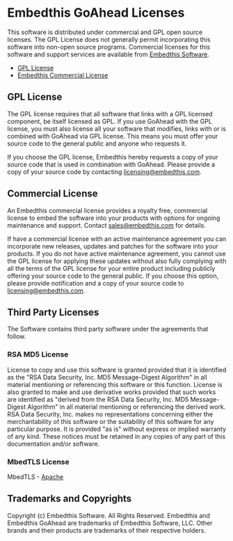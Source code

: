Embedthis GoAhead Licenses
===

This software is distributed under commercial and GPL open source licenses. The GPL License does not generally permit        incorporating this software into non-open source programs. Commercial licenses for this software and support services are    available from [Embedthis Software](mailto@sales@embedthis.com).

* [GPL License](http://www.gnu.org/licenses/gpl-2.0.html)
* [Embedthis Commercial License](https://www.embedthis.com/licensing/)

## GPL License

The GPL license requires that all software that links with a GPL licensed component, be itself licensed as GPL. If you use   GoAhead with the GPL license, you must also license all your software that modifies, links with or is combined with GoAhead via GPL license. This means you must offer your source code to the general public and anyone who requests it.

If you choose the GPL license, Embedthis hereby requests a copy of your source code that is used in combination with GoAhead. Please provide a copy of your source code by contacting [licensing@embedthis.com](mailto:licensing@embedthis.com).

## Commercial License

An Embedthis commercial license provides a royalty free, commercial license to embed the software into your products with    options for ongoing maintenance and support. Contact [sales@embedthis.com](mailto:dev@embdthis.com) for details.

If have a commercial license with an active maintenance agreement you can incorporate new releases, updates and patches for  the software into your products. If you do not have active maintenance agreement, you cannot use the GPL license for         applying these updates without also fully complying with all the terms of the GPL license for your entire product including  publicly offering your source code to the general public. If you choose this option, please provide notification and a copy  of your source code to [licensing@embedthis.com](mailto:licensing@embedthis.com).

Third Party Licenses
---

The Software contains third party software under the agreements that follow.

### RSA MD5 License

License to copy and use this software is granted provided that it is identified as the "RSA Data Security, Inc. MD5 Message-Digest Algorithm" in all material mentioning or referencing this software or this function. License is also granted to make and use derivative works provided that such works are identified as "derived from the RSA Data Security, Inc. MD5 Message-Digest Algorithm" in all material mentioning or referencing the derived work. RSA Data Security, Inc. makes no representations concerning either the merchantability of this software or the suitability of this software for any particular purpose. It is provided "as is" without express or implied warranty of any kind. These notices must be retained in any copies of any part of this documentation and/or software.

### MbedTLS License

MbedTLS - [Apache](http://www.apache.org/licenses/LICENSE-2.0)


Trademarks and Copyrights
---
Copyright (c) Embedthis Software. All Rights Reserved.
Embedthis and Embedthis GoAhead are trademarks of Embedthis Software, LLC.
Other brands and their products are trademarks of their respective holders.
